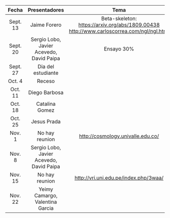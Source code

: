 | Fecha | Presentadores | Tema |
| :----: | :----------: | :---: |
| Sept. 13 | Jaime Forero | Beta-skeleton: https://arxiv.org/abs/1809.00438 http://www.carloscorrea.com/ngl/ngl.html| 
| Sept. 20 | Sergio Lobo, Javier Acevedo, David Paipa | Ensayo 30% |
| Sept. 27 | Dia del estudiante | |
| Oct. 4 | Receso | |
| Oct. 11 | Diego Barbosa | |
| Oct. 18 | Catalina Gomez | | 
| Oct. 25 | Jesus Prada | |
| Nov. 1 | No hay reunion | http://cosmology.univalle.edu.co/ |
| Nov. 8 | Sergio Lobo, Javier Acevedo, David Paipa | |
| Nov. 15 | No hay reunion | http://vri.uni.edu.pe/index.php/3waa/ | 
| Nov. 22 |  Yeimy Camargo, Valentina Garcia| |

